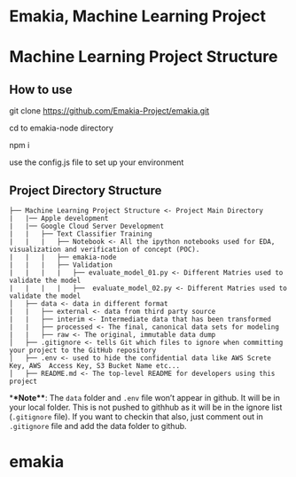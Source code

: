 # Emakia, Machine Learning Project

# Machine Learning Project Structure

## How to use

git clone https://github.com/Emakia-Project/emakia.git

cd to emakia-node directory

npm i

use the config.js file to set up your environment

## Project Directory Structure

```
├── Machine Learning Project Structure <- Project Main Directory
|   |── Apple development
|   |── Google Cloud Server Development
|   |   ├── Text Classifier Training
|   |   |   ├── Notebook <- All the ipython notebooks used for EDA, visualization and verification of concept (POC).
|   |   |   ├── emakia-node
|   |   |   ├── Validation
|   |   |   |   ├── evaluate_model_01.py <- Different Matries used to validate the model
|   |   |   |   ├──  evaluate_model_02.py <- Different Matries used to validate the model
│   ├── data <- data in different format
|   |   ├── external <- data from third party source
|   |   ├── interim <- Intermediate data that has been transformed
|   |   ├── processed <- The final, canonical data sets for modeling
|   |   ├── raw <- The original, immutable data dump
│   ├── .gitignore <- tells Git which files to ignore when committing your project to the GitHub repository
│   ├── .env <- used to hide the confidential data like AWS Screte Key, AWS  Access Key, S3 Bucket Name etc...
│   ├── README.md <- The top-level README for developers using this project
```

\***\*Note\*\***: The `data` folder and `.env` file won’t appear in github. It will be in your local folder. This is not pushed to githhub as it will be in the ignore list (`.gitignore` file). If you want to checkin that also, just comment out in `.gitignore` file and add the data folder to github.

# emakia
